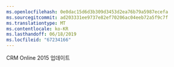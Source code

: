 ```yaml
---
ms.openlocfilehash: 0e0dac15d6d3b309d3453d2ea76b79a5987ecefa
ms.sourcegitcommit: ad203331ee9737e82ef70206ac04eeb72a5f9c7f
ms.translationtype: MT
ms.contentlocale: ko-KR
ms.lasthandoff: 06/18/2019
ms.locfileid: "67234166"
---
```

CRM Online 2015 업데이트